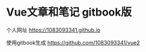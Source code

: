 # Vue文章和笔记 gitbook版

个人网址
https://1083093341.github.io

使用gitbook生成
https://github.com/1083093341/vue2

